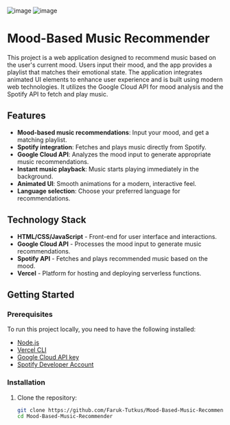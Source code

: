 ![image](https://github.com/user-attachments/assets/5504ad73-3ae7-4563-acf2-149c3baf4702)
![image](https://github.com/user-attachments/assets/1130bcc7-f278-4b59-9bcd-608fea98d863)

# Mood-Based Music Recommender

This project is a web application designed to recommend music based on the user's current mood. Users input their mood, and the app provides a playlist that matches their emotional state. The application integrates animated UI elements to enhance user experience and is built using modern web technologies. It utilizes the Google Cloud API for mood analysis and the Spotify API to fetch and play music.

## Features

- **Mood-based music recommendations**: Input your mood, and get a matching playlist.
- **Spotify integration**: Fetches and plays music directly from Spotify.
- **Google Cloud API**: Analyzes the mood input to generate appropriate music recommendations.
- **Instant music playback**: Music starts playing immediately in the background.
- **Animated UI**: Smooth animations for a modern, interactive feel.
- **Language selection**: Choose your preferred language for recommendations.

## Technology Stack

- **HTML/CSS/JavaScript** - Front-end for user interface and interactions.
- **Google Cloud API** - Processes the mood input to generate music recommendations.
- **Spotify API** - Fetches and plays recommended music based on the mood.
- **Vercel** - Platform for hosting and deploying serverless functions.
  
## Getting Started

### Prerequisites

To run this project locally, you need to have the following installed:

- [Node.js](https://nodejs.org/)
- [Vercel CLI](https://vercel.com/download)
- [Google Cloud API key](https://cloud.google.com/docs/authentication/getting-started)
- [Spotify Developer Account](https://developer.spotify.com/)

### Installation

1. Clone the repository:
   ```bash
   git clone https://github.com/Faruk-Tutkus/Mood-Based-Music-Recommender.git
   cd Mood-Based-Music-Recommender
